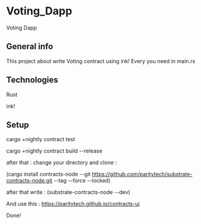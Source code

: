 # Voting_Dapp
Voting Dapp

## General info
This project about write Voting contract using ink!
Every you need in main.rs

## Technologies
Rust

ink!

## Setup

cargo +nightly contract test

cargo +nightly contract build --release

after that :
change your directory and clone : 

(cargo install contracts-node --git https://github.com/paritytech/substrate-contracts-node.git --tag <latest-tag> --force --locked)
  
after that write : (substrate-contracts-node --dev)
  
And use this : https://paritytech.github.io/contracts-ui
  
Done!
